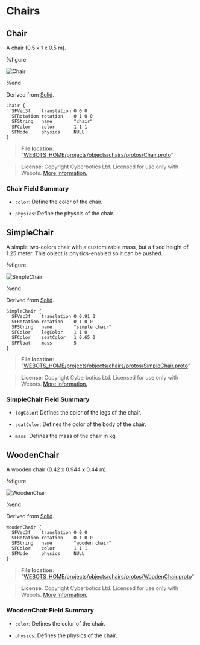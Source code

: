 # Chairs

## Chair

A chair (0.5 x 1 x 0.5 m).

%figure

![Chair](images/objects/chairs/Chair/model.png)

%end

Derived from [Solid](../reference/solid.md).

```
Chair {
  SFVec3f    translation 0 0 0
  SFRotation rotation    0 1 0 0
  SFString   name        "chair"
  SFColor    color       1 1 1
  SFNode     physics     NULL
}
```

> **File location**: "[WEBOTS\_HOME/projects/objects/chairs/protos/Chair.proto](https://github.com/omichel/webots/tree/master/projects/objects/chairs/protos/Chair.proto)"

> **License**: Copyright Cyberbotics Ltd. Licensed for use only with Webots.
[More information.](https://cyberbotics.com/webots_assets_license)

### Chair Field Summary

- `color`: Define the color of the chair.

- `physics`: Define the physcis of the chair.

## SimpleChair

A simple two-colors chair with a customizable mass, but a fixed height of 1.25 meter.
This object is physics-enabled so it can be pushed.

%figure

![SimpleChair](images/objects/chairs/SimpleChair/model.png)

%end

Derived from [Solid](../reference/solid.md).

```
SimpleChair {
  SFVec3f    translation 0 0.91 0
  SFRotation rotation    0 1 0 0
  SFString   name        "simple chair"
  SFColor    legColor    1 1 0
  SFColor    seatColor   1 0.65 0
  SFFloat    mass        5
}
```

> **File location**: "[WEBOTS\_HOME/projects/objects/chairs/protos/SimpleChair.proto](https://github.com/omichel/webots/tree/master/projects/objects/chairs/protos/SimpleChair.proto)"

> **License**: Copyright Cyberbotics Ltd. Licensed for use only with Webots.
[More information.](https://cyberbotics.com/webots_assets_license)

### SimpleChair Field Summary

- `legColor`: Defines the color of the legs of the chair.

- `seatColor`: Defines the color of the body of the chair.

- `mass`: Defines the mass of the chair in kg.

## WoodenChair

A wooden chair (0.42 x 0.944 x 0.44 m).

%figure

![WoodenChair](images/objects/chairs/WoodenChair/model.png)

%end

Derived from [Solid](../reference/solid.md).

```
WoodenChair {
  SFVec3f    translation 0 0 0
  SFRotation rotation    0 1 0 0
  SFString   name        "wooden chair"
  SFColor    color       1 1 1
  SFNode     physics     NULL
}
```

> **File location**: "[WEBOTS\_HOME/projects/objects/chairs/protos/WoodenChair.proto](https://github.com/omichel/webots/tree/master/projects/objects/chairs/protos/WoodenChair.proto)"

> **License**: Copyright Cyberbotics Ltd. Licensed for use only with Webots.
[More information.](https://cyberbotics.com/webots_assets_license)

### WoodenChair Field Summary

- `color`: Defines the color of the chair.

- `physics`: Defines the physics of the chair.

